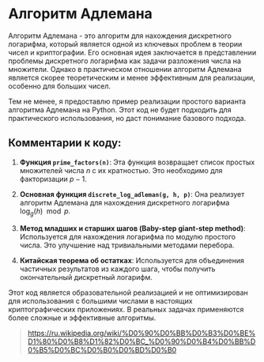 # Алгоритм Адлемана

Алгоритм Адлемана - это алгоритм для нахождения дискретного логарифма, который является одной из ключевых проблем в теории чисел и криптографии. Его основная идея заключается в представлении проблемы дискретного логарифма как задачи разложения числа на множители. Однако в практическом отношении алгоритм Адлемана является скорее теоретическим и менее эффективным для реализации, особенно для больших чисел.

Тем не менее, я предоставлю пример реализации простого варианта алгоритма Адлемана на Python. Этот код не будет подходить для практического использования, но даст понимание базового подхода.

## Комментарии к коду:

1. **Функция `prime_factors(n)`**: Эта функция возвращает список простых множителей числа $n$ с их кратностью. Это необходимо для факторизации $p - 1$.

2. **Основная функция `discrete_log_adleman(g, h, p)`**: Она реализует алгоритм Адлемана для нахождения дискретного логарифма $\log_g(h) \mod p$.

3. **Метод младших и старших шагов (Baby-step giant-step method)**: Используется для нахождения логарифма по модулю простого числа. Это улучшение над тривиальными методами перебора.

4. **Китайская теорема об остатках**: Используется для объединения частичных результатов из каждого шага, чтобы получить окончательный дискретный логарифм.

Этот код является образовательной реализацией и не оптимизирован для использования с большими числами в настоящих криптографических приложениях. В реальных задачах применяются более сложные и эффективные алгоритмы.

> https://ru.wikipedia.org/wiki/%D0%90%D0%BB%D0%B3%D0%BE%D1%80%D0%B8%D1%82%D0%BC_%D0%90%D0%B4%D0%BB%D0%B5%D0%BC%D0%B0%D0%BD%D0%B0
